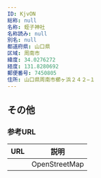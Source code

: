 ```yaml
---
ID: KjvON
総称: null
名称: 蛭子神社
名称読み: null
別名: null
都道府県: 山口県
区域: 周南市
緯度: 34.0276272
経度: 131.8280692
郵便番号: 7450805
住所: 山口県周南市櫛ヶ浜２４２−１
---
```


## その他

### 参考URL

| URL | 説明          |
| --- | ------------- |
|     | OpenStreetMap |
